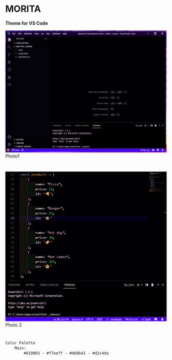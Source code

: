 # **MORITA**

**Theme for VS Code**

![Getting Started](./2022-01-28-18-38-15.png)
Photo1
#
![Getting Started](./2022-01-28-18-50-59.png)
Photo 2


#

    Color Palette
        Main: 
            #010003 - #f7eeff - #460b41 - #d2c4da